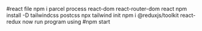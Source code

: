 #react file
npm i  parcel process react-dom react-router-dom react
npm install -D tailwindcss postcss
npx tailwind init
npm i @reduxjs/toolkit react-redux
now run program using 
#npm start
